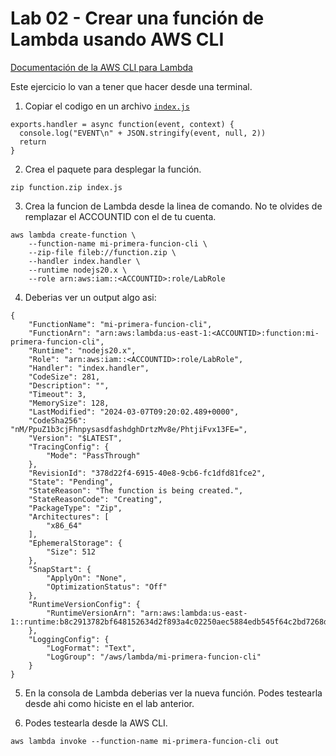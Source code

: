 # Lab 02 - Crear una función de Lambda usando AWS CLI

[Documentación de la AWS CLI para Lambda](https://awscli.amazonaws.com/v2/documentation/api/latest/reference/lambda/index.html)

Este ejercicio lo van a tener que hacer desde una terminal.

1. Copiar el codigo en un archivo [`index.js`](./src/index.js)

```
exports.handler = async function(event, context) {
  console.log("EVENT\n" + JSON.stringify(event, null, 2))
  return
}
```

2. Crea el paquete para desplegar la función.

```
zip function.zip index.js
```

3. Crea la funcion de Lambda desde la linea de comando.
   No te olvides de remplazar el ACCOUNTID con el de tu cuenta.

```
aws lambda create-function \
    --function-name mi-primera-funcion-cli \
    --zip-file fileb://function.zip \
    --handler index.handler \
    --runtime nodejs20.x \
    --role arn:aws:iam::<ACCOUNTID>:role/LabRole
```

4. Deberias ver un output algo asi:

```
{
    "FunctionName": "mi-primera-funcion-cli",
    "FunctionArn": "arn:aws:lambda:us-east-1:<ACCOUNTID>:function:mi-primera-funcion-cli",
    "Runtime": "nodejs20.x",
    "Role": "arn:aws:iam::<ACCOUNTID>:role/LabRole",
    "Handler": "index.handler",
    "CodeSize": 281,
    "Description": "",
    "Timeout": 3,
    "MemorySize": 128,
    "LastModified": "2024-03-07T09:20:02.489+0000",
    "CodeSha256": "nM/PpuZ1b3cjFhnpysasdfashdghDrtzMv8e/PhtjiFvx13FE=",
    "Version": "$LATEST",
    "TracingConfig": {
        "Mode": "PassThrough"
    },
    "RevisionId": "378d22f4-6915-40e8-9cb6-fc1dfd81fce2",
    "State": "Pending",
    "StateReason": "The function is being created.",
    "StateReasonCode": "Creating",
    "PackageType": "Zip",
    "Architectures": [
        "x86_64"
    ],
    "EphemeralStorage": {
        "Size": 512
    },
    "SnapStart": {
        "ApplyOn": "None",
        "OptimizationStatus": "Off"
    },
    "RuntimeVersionConfig": {
        "RuntimeVersionArn": "arn:aws:lambda:us-east-1::runtime:b8c2913782bf648152634d2f893a4c02250aec5884edb545f64c2bd7268d214e"
    },
    "LoggingConfig": {
        "LogFormat": "Text",
        "LogGroup": "/aws/lambda/mi-primera-funcion-cli"
    }
}
```

5. En la consola de Lambda deberias ver la nueva función. Podes testearla desde ahi como hiciste en el lab anterior.

6. Podes testearla desde la AWS CLI.

```
aws lambda invoke --function-name mi-primera-funcion-cli out
```
